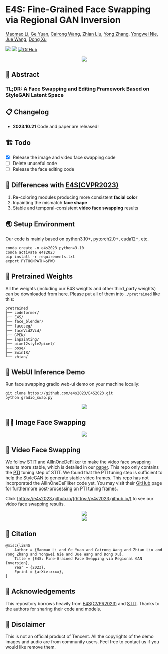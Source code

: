 # E4S: Fine-Grained Face Swapping via Regional GAN Inversion

[Maomao Li](https://scholar.google.com/citations?user=ym_t6QYAAAAJ&hl=en&oi=ao), 
[Ge Yuan](https://ygtxr1997.github.io/), 
[Cairong Wang](), 
[Zhian Liu](), 
[Yong Zhang](https://yzhang2016.github.io/), 
[Yongwei Nie](https://nieyongwei.net/), 
[Jue Wang](https://juewang725.github.io/), 
[Dong Xu](https://scholar.google.com/citations?user=7Hdu5k4AAAAJ&hl=en&oi=ao)


<a href='https://arxiv.org/abs/2310.15081'><img src='https://img.shields.io/badge/ArXiv-2310.15081-red'></a> 
<a href='https://e4s2023.github.io/'><img src='https://img.shields.io/badge/Project-Page-Green'></a>
[![GitHub](https://img.shields.io/github/stars/e4s2023/E4S2023?style=social)](https://github.com/e4s2023/E4S2023)


<div align="center">
    <img src='assets/img/fig_method.png'/>
</div>

## 🦴 Abstract

### TL;DR: A Face Swapping and Editing Framework Based on StyleGAN Latent Space


## 📋 Changelog

- **2023.10.21** Code and paper are released!

## 🏗️ Todo

- [x] Release the image and video face swapping code
- [ ] Delete unuseful code
- [ ] Release the face editing code

## 🚀 Differences with [E4S(CVPR2023)](https://github.com/e4s2022/e4s)

1. Re-coloring modules producing more consistent **facial color**
2. Inpainting the mismatch **face shape**
3. Stable and temporal-consistent **video face swapping** results

## 🌏 Setup Environment
Our code is mainly based on python3.10+, pytorch2.0+, cuda12+, etc. 
```shell
conda create -n e4s2023 python=3.10
conda activate e4s2023
pip install -r requirements.txt
export PYTHONPATH=$PWD
```

## 🍱 Pretrained Weights

All the weights (including our E4S weights and other third_party weights) can be downloaded from [here](https://mail2sysueducn-my.sharepoint.com/:f:/g/personal/yuang7_mail2_sysu_edu_cn/ErbjYVK4hZlDtsK8hK7REKMBmZGvRRYyz-rQBPj_siUT6Q).
Please put all of them into `./pretrained` like this:

```shell
pretrained
├── codeformer/
├── E4S/
├── face_blender/
├── faceseg/
├── faceVid2Vid/
├── GPEN/
├── inpainting/
├── pixel2style2pixel/
├── pose/
├── SwinIR/
└── zhian/
```
## 🍳 WebUI Inference Demo

Run face swapping gradio web-ui demo on your machine locally:
```
git clone https://github.com/e4s2023/E4S2023.git
python gradio_swap.py
```

<div align="center">
    <img src='assets/img/fig_gradio-cropped.png'/>
</div>

## 💆‍♀️ Image Face Swapping

<div align="center">
    <img src='assets/img/fig_sota.png'/>
</div>

## 💃 Video Face Swapping

We follow [STIT](https://github.com/rotemtzaban/STIT/tree/main) and [AllInOneDeFliker](https://github.com/ChenyangLEI/All-In-One-Deflicker) to make the video face swapping results more stable,
which is detailed in our [paper](). 
This repo only contains the [PTI](https://github.com/danielroich/PTI) tuning step of STIT.
We found that the PTI tuning step is sufficient to help the StyleGAN to generate stable video frames.
This repo has not incorporated the AllInOneDeFliker code yet.
You may visit their [GitHub](https://github.com/ChenyangLEI/All-In-One-Deflicker) page for furthermore post-processing on PTI tuning frames.

Click [https://e4s2023.github.io/](https://e4s2023.github.io/) to see our video face swapping results.

<div align="center">
    <img src='assets/videos/fig_video_1_preview.png'/>
</div>

<div align="center">
    <img src='assets/videos/fig_video_2_preview.png'/>
</div>

## 📎 Citation 

```
@misc{liE4S
    Author = {Maomao Li and Ge Yuan and Cairong Wang and Zhian Liu and Yong Zhang and Yongwei Nie and Jue Wang and Dong Xu},
    Title = {E4S: Fine-Grained Face Swapping via Regional GAN Inversion},
    Year = {2023},
    Eprint = {arXiv:xxxx},
}
``` 


## 💌 Acknowledgements

This repository borrows heavily from [E4S(CVPR2023)](https://github.com/e4s2022/e4s) and [STIT](https://github.com/rotemtzaban/STIT/tree/main). 
Thanks to the authors for sharing their code and models.

## 📣 Disclaimer

This is not an official product of Tencent.
All the copyrights of the demo images and audio are from community users. 
Feel free to contact us if you would like remove them.
